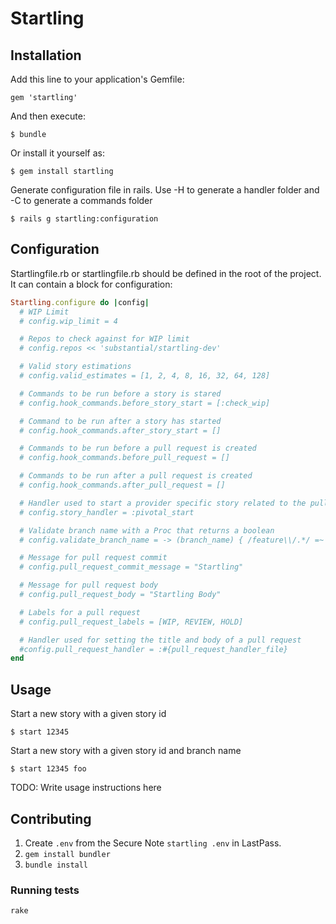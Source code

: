 # Startling

## Installation

Add this line to your application's Gemfile:

    gem 'startling'

And then execute:

    $ bundle

Or install it yourself as:

    $ gem install startling

Generate configuration file in rails. 
Use -H to generate a handler folder and -C to generate a commands folder

    $ rails g startling:configuration 

## Configuration

Startlingfile.rb or startlingfile.rb should be defined in the root of the project. It can contain a block for configuration:

```ruby
Startling.configure do |config|
  # WIP Limit
  # config.wip_limit = 4

  # Repos to check against for WIP limit
  # config.repos << 'substantial/startling-dev'

  # Valid story estimations
  # config.valid_estimates = [1, 2, 4, 8, 16, 32, 64, 128]

  # Commands to be run before a story is stared
  # config.hook_commands.before_story_start = [:check_wip]

  # Command to be run after a story has started
  # config.hook_commands.after_story_start = []

  # Commands to be run before a pull request is created
  # config.hook_commands.before_pull_request = []

  # Commands to be run after a pull request is created
  # config.hook_commands.after_pull_request = []

  # Handler used to start a provider specific story related to the pull request
  # config.story_handler = :pivotal_start

  # Validate branch name with a Proc that returns a boolean
  # config.validate_branch_name = -> (branch_name) { /feature\\/.*/ =~ branch_name }

  # Message for pull request commit
  # config.pull_request_commit_message = "Startling"

  # Message for pull request body
  # config.pull_request_body = "Startling Body"

  # Labels for a pull request
  # config.pull_request_labels = [WIP, REVIEW, HOLD]

  # Handler used for setting the title and body of a pull request
  #config.pull_request_handler = :#{pull_request_handler_file}
end
```

## Usage

Start a new story with a given story id

    $ start 12345

Start a new story with a given story id and branch name

    $ start 12345 foo

TODO: Write usage instructions here

## Contributing

1. Create `.env` from the Secure Note `startling .env` in
   LastPass.
1. `gem install bundler`
1. `bundle install`

### Running tests

`rake`
